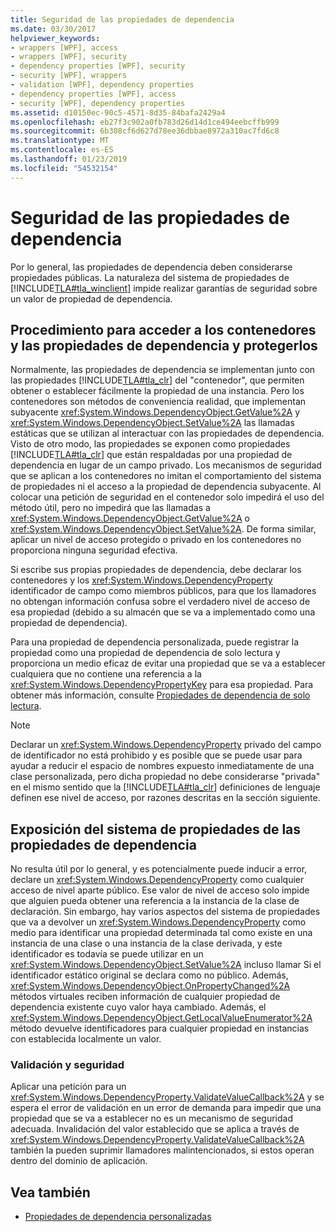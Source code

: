 ```yaml
---
title: Seguridad de las propiedades de dependencia
ms.date: 03/30/2017
helpviewer_keywords:
- wrappers [WPF], access
- wrappers [WPF], security
- dependency properties [WPF], security
- security [WPF], wrappers
- validation [WPF], dependency properties
- dependency properties [WPF], access
- security [WPF], dependency properties
ms.assetid: d10150ec-90c5-4571-8d35-84bafa2429a4
ms.openlocfilehash: eb27f3c902a0fb783d26d14d1ce494eebcffb999
ms.sourcegitcommit: 6b308cf6d627d78ee36dbbae8972a310ac7fd6c8
ms.translationtype: MT
ms.contentlocale: es-ES
ms.lasthandoff: 01/23/2019
ms.locfileid: "54532154"
---
```

# <a name="dependency-property-security"></a>Seguridad de las propiedades de dependencia
Por lo general, las propiedades de dependencia deben considerarse propiedades públicas. La naturaleza del sistema de propiedades de [!INCLUDE[TLA#tla_winclient](../../../../includes/tlasharptla-winclient-md.md)] impide realizar garantías de seguridad sobre un valor de propiedad de dependencia.  
  
  
<a name="AccessSecurity"></a>   
## <a name="access-and-security-of-wrappers-and-dependency-properties"></a>Procedimiento para acceder a los contenedores y las propiedades de dependencia y protegerlos  
 Normalmente, las propiedades de dependencia se implementan junto con las propiedades [!INCLUDE[TLA#tla_clr](../../../../includes/tlasharptla-clr-md.md)] del "contenedor", que permiten obtener o establecer fácilmente la propiedad de una instancia. Pero los contenedores son métodos de conveniencia realidad, que implementan subyacente <xref:System.Windows.DependencyObject.GetValue%2A> y <xref:System.Windows.DependencyObject.SetValue%2A> las llamadas estáticas que se utilizan al interactuar con las propiedades de dependencia. Visto de otro modo, las propiedades se exponen como propiedades [!INCLUDE[TLA#tla_clr](../../../../includes/tlasharptla-clr-md.md)] que están respaldadas por una propiedad de dependencia en lugar de un campo privado. Los mecanismos de seguridad que se aplican a los contenedores no imitan el comportamiento del sistema de propiedades ni el acceso a la propiedad de dependencia subyacente. Al colocar una petición de seguridad en el contenedor solo impedirá el uso del método útil, pero no impedirá que las llamadas a <xref:System.Windows.DependencyObject.GetValue%2A> o <xref:System.Windows.DependencyObject.SetValue%2A>. De forma similar, aplicar un nivel de acceso protegido o privado en los contenedores no proporciona ninguna seguridad efectiva.  
  
 Si escribe sus propias propiedades de dependencia, debe declarar los contenedores y los <xref:System.Windows.DependencyProperty> identificador de campo como miembros públicos, para que los llamadores no obtengan información confusa sobre el verdadero nivel de acceso de esa propiedad (debido a su almacén que se va a implementado como una propiedad de dependencia).  
  
 Para una propiedad de dependencia personalizada, puede registrar la propiedad como una propiedad de dependencia de solo lectura y proporciona un medio eficaz de evitar una propiedad que se va a establecer cualquiera que no contiene una referencia a la <xref:System.Windows.DependencyPropertyKey> para esa propiedad. Para obtener más información, consulte [Propiedades de dependencia de solo lectura](../../../../docs/framework/wpf/advanced/read-only-dependency-properties.md).  
  
> [!NOTE]
>  Declarar un <xref:System.Windows.DependencyProperty> privado del campo de identificador no está prohibido y es posible que se puede usar para ayudar a reducir el espacio de nombres expuesto inmediatamente de una clase personalizada, pero dicha propiedad no debe considerarse "privada" en el mismo sentido que la [!INCLUDE[TLA#tla_clr](../../../../includes/tlasharptla-clr-md.md)] definiciones de lenguaje definen ese nivel de acceso, por razones descritas en la sección siguiente.  
  
<a name="PropertySystemExposure"></a>   
## <a name="property-system-exposure-of-dependency-properties"></a>Exposición del sistema de propiedades de las propiedades de dependencia  
 No resulta útil por lo general, y es potencialmente puede inducir a error, declare un <xref:System.Windows.DependencyProperty> como cualquier acceso de nivel aparte público. Ese valor de nivel de acceso solo impide que alguien pueda obtener una referencia a la instancia de la clase de declaración. Sin embargo, hay varios aspectos del sistema de propiedades que va a devolver un <xref:System.Windows.DependencyProperty> como medio para identificar una propiedad determinada tal como existe en una instancia de una clase o una instancia de la clase derivada, y este identificador es todavía se puede utilizar en un <xref:System.Windows.DependencyObject.SetValue%2A> incluso llamar Si el identificador estático original se declara como no público. Además, <xref:System.Windows.DependencyObject.OnPropertyChanged%2A> métodos virtuales reciben información de cualquier propiedad de dependencia existente cuyo valor haya cambiado. Además, el <xref:System.Windows.DependencyObject.GetLocalValueEnumerator%2A> método devuelve identificadores para cualquier propiedad en instancias con establecida localmente un valor.  
  
### <a name="validation-and-security"></a>Validación y seguridad  
 Aplicar una petición para un <xref:System.Windows.DependencyProperty.ValidateValueCallback%2A> y se espera el error de validación en un error de demanda para impedir que una propiedad que se va a establecer no es un mecanismo de seguridad adecuada. Invalidación del valor establecido que se aplica a través de <xref:System.Windows.DependencyProperty.ValidateValueCallback%2A> también la pueden suprimir llamadores malintencionados, si estos operan dentro del dominio de aplicación.  
  
## <a name="see-also"></a>Vea también
- [Propiedades de dependencia personalizadas](../../../../docs/framework/wpf/advanced/custom-dependency-properties.md)
